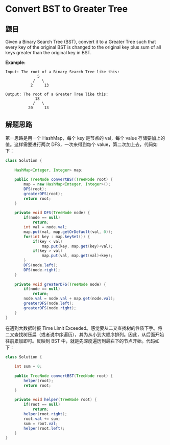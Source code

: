 # Convert BST to Greater Tree

## 题目

Given a Binary Search Tree (BST), convert it to a Greater Tree such that every key of the original BST is changed to the original key plus sum of all keys greater than the original key in BST.

**Example:**

```
Input: The root of a Binary Search Tree like this:
              5
            /   \
           2     13

Output: The root of a Greater Tree like this:
             18
            /   \
          20     13
```

## 解题思路

第一思路是用一个 HashMap，每个 key 是节点的 val，每个 value 存储要加上的值。这样需要进行两次 DFS，一次来得到每个 value，第二次加上去，代码如下：

```java
class Solution {
    
    HashMap<Integer, Integer> map;
    
    public TreeNode convertBST(TreeNode root) {
        map = new HashMap<Integer, Integer>();
        DFS(root);
        greaterDFS(root);
        return root;
    }
    
    private void DFS(TreeNode node) {
        if(node == null)
            return;
        int val = node.val;
        map.put(val, map.getOrDefault(val, 0));
        for(int key : map.keySet()) {
            if(key < val)
                map.put(key, map.get(key)+val);
            if(key > val)
                map.put(val, map.get(val)+key);
        }   
        DFS(node.left);
        DFS(node.right);
    }
    
    private void greaterDFS(TreeNode node) {
        if(node == null)
            return;
        node.val = node.val + map.get(node.val);
        greaterDFS(node.left);
        greaterDFS(node.right);
    }
}
```

在遇到大数据时报 Time Limit Exceeded。感觉要从二叉查找树的性质下手。将二叉查找树压扁（或者说中序遍历），其为从小到大顺序排列。因此，从后面开始往前累加即可。反映到 BST 中，就是先深度遍历到最右下的节点开始。代码如下：

```java
class Solution {
    
    int sum = 0;
    
    public TreeNode convertBST(TreeNode root) {
        helper(root);
        return root;
    }
    
    private void helper(TreeNode root) {
        if(root == null)
            return;
        helper(root.right);
        root.val += sum;
        sum = root.val;
        helper(root.left);
    }
}
```

